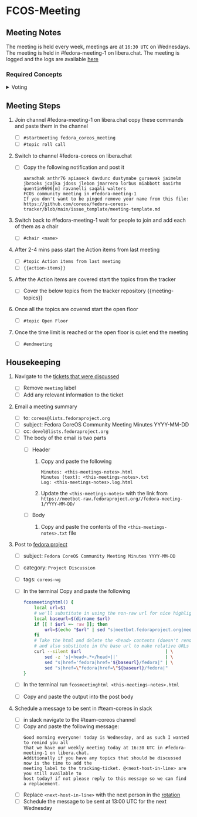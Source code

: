 # FCOS-Meeting

## Meeting Notes

The meeting is held every week, meetings are at `16:30 UTC` on Wednesdays. The meeting is held in #fedora-meeting-1 on libera.chat. The meeting is logged and the logs are available [here](https://meetbot.fedoraproject.org/teams/fedora_coreos_meeting/)

### Required Concepts

<details>
<summary>Voting</summary>
On some topics we will need to vote. The following rules apply to the voting
process.

<details>
<summary>Working Group Members and Points of Contact</summary>
Please see [meeting-people.txt](https://github.com/coreos/fedora-coreos-tracker/blob/main/meeting-people.txt).
</details>

<details>
<summary>Meeting host Requirements</summary>
The meeting host needs to have IRC configured and setup on their machine.
The host needs to have access to the following channels on libera.chat
    - `#fedora-meeting-1`
    - `#fedora-coreos`
The host needs to have a fedora account and be able to post discussion topics to the [fedora project](https://discussion.fedoraproject.org/tag/coreos-wg)
</details>
## For Regularly Scheduled Meetings

A quorum for the meeting is 5 people, or 51% of the members of the WG listed
below, which ever is lower. Voting items must pass with a majority of the
members voting at the meeting.

## For General Ad-Hoc Votes

- All ad-hoc votes will be held via [tracker issues](https://github.com/coreos/fedora-coreos-tracker/).
- Ad-hoc votes must be announced on the current primary mailing list for Fedora Atomic (atomic-devel).
- Ad-hoc votes must be open for at least three working days (see below) after the announcement.

At least 5 people must vote, or 51% of the WG membership, whichever is
less. Votes are "+1" (in favor), "-1" (against), or +0 (abstain). Votes
pass by a simple majority of those voting.

## For Urgent Ad-Hoc Votes

- All ad-hoc votes will be held via tracker issues in the fedora-coreos-tracker repository.
- Ad-hoc votes must be announced on the current primary mailing list for Fedora CoreOS.
- Ad-Hoc votes must be open for at least three hours after the announcement.

At least 5 people must vote, or 51% of the WG membership, whichever is less. Votes are "+1" (in favor), "-1" (against), or +0 (abstain). Votes pass by a 2/3 majority of those voting (round up).
</details>


## Meeting Steps

1. Join channel #fedora-meeting-1 on libera.chat copy these commands and paste them in the channel
    
    - [ ] `#startmeeting fedora_coreos_meeting`
    - [ ] `#topic roll call`

2. Switch to channel #fedora-coreos on libera.chat
    
    - [ ] Copy the following notification and post it

        ```text
        aaradhak anthr76 apiaseck davdunc dustymabe gursewak jaimelm jbrooks jcajka jdoss jlebon jmarrero lorbus miabbott nasirhm quentin9696[m] ravanelli saqali walters 
        FCOS community meeting in #fedora-meeting-1
        If you don't want to be pinged remove your name from this file: https://github.com/coreos/fedora-coreos-tracker/blob/main/issue_template/meeting-template.md
        ```

3. Switch back to #fedora-meeting-1 wait for people to join and add each of them as a chair

    - [ ] `#chair <name>`

4. After 2-4 mins pass start the Action items from last meeting

    - [ ] `#topic Action items from last meeting`
    - [ ] `{{action-items}}`

5. After the Action items are covered start the topics from the tracker
    
    - [ ] Cover the below topics from the tracker repository
{{meeting-topics}}

6. Once all the topics are covered start the open floor

    - [ ] `#topic Open Floor`

7. Once the time limit is reached or the open floor is quiet end the meeting

    - [ ] `#endmeeting`

## Housekeeping

1. Navigate to the [tickets that were discussed](https://github.com/coreos/fedora-coreos-tracker/labels/meeting)

   - [ ] Remove `meeting` label
   - [ ] Add any relevant information to the ticket

2. Email a meeting summary
   
   - [ ] to: `coreos@lists.fedoraproject.org`
   - [ ] subject: Fedora CoreOS Community Meeting Minutes YYYY-MM-DD
   - [ ] cc: `devel@lists.fedoraproject.org`
   - [ ] The body of the email is two parts
        - [ ] Header

            1. Copy and paste the following

                ```text
                Minutes: <this-meetings-notes>.html
                Minutes (text): <this-meetings-notes>.txt
                Log: <this-meetings-notes>.log.html
                ```
            2. Update the `<this-meetings-notes>` with the link from `https://meetbot-raw.fedoraproject.org//fedora-meeting-1/YYYY-MM-DD/`

        - [ ] Body

            1. Copy and paste the contents of the `<this-meetings-notes>.txt` file
            
3. Post to [fedora project](https://discussion.fedoraproject.org/tag/coreos-wg)
    - [ ] subject: `Fedora CoreOS Community Meeting Minutes YYYY-MM-DD`
    - [ ] category: `Project Discussion`
    - [ ] tags: `coreos-wg`
    - [ ] In the terminal Copy and paste the following

        ```bash
        fcosmeetinghtml() {
            local url=$1
            # we'll substitute in using the non-raw url for nice highlighting of line numbers
            local baseurl=$(dirname $url)
            if [[ ! $url =~ raw ]]; then
                url=$(echo "$url" | sed "s|meetbot.fedoraproject.org|meetbot-raw.fedoraproject.org|")
            fi
            # Take the html and delete the <head> contents (doesn't render correctly)
            # and also substitute in the base url to make relative URLs absolute.
            curl --silent $url                                | \
                sed -z 's|<head>.*</head>||'                  | \
                sed "s|href='fedora|href='${baseurl}/fedora|" | \
                sed "s|href=\"fedora|href=\"${baseurl}/fedora|"
        }
        ```

    - [ ] In the terminal run `fcosmeetinghtml <this-meetings-notes>.html`
    - [ ] Copy and paste the output into the post body

4. Schedule a message to be sent in #team-coreos in slack
    - [ ] in slack navigate to the #team-coreos channel
    - [ ] Copy and paste the following message:
         ```text 
         Good morning everyone! today is Wednesday, and as such I wanted to remind you all
         that we have our weekly meeting today at 16:30 UTC in #fedora-meeting-1 on libera.chat.
         Additionally if you have any topics that should be discussed now is the time to add the
         meeting label to the tracking-ticket. @<next-host-in-line> are you still available to
         host today? if not please reply to this message so we can find a replacement.
         ```
    - [ ] Replace `<next-host-in-line>` with the next person in the [rotation](https://hackmd.io/@4rqq1dsYSVuBswOHTKSIBA/HyjOVBF3h)
    - [ ] Schedule the message to be sent at 13:00 UTC for the next Wednesday
